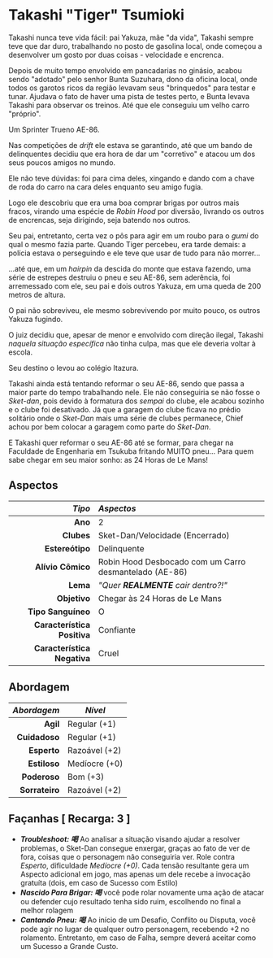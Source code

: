 # Takashi "Tiger" Tsumioki

Takashi nunca teve vida fácil: pai Yakuza, mãe "da vida", Takashi sempre teve que dar duro, trabalhando no posto de gasolina local, onde começou a desenvolver um gosto por duas coisas - velocidade e encrenca. 

Depois de muito tempo envolvido em pancadarias no ginásio, acabou sendo "adotado" pelo senhor Bunta Suzuhara, dono da oficina local, onde todos os garotos ricos da região levavam seus "brinquedos" para testar e tunar. Ajudava o fato de haver uma pista de testes perto, e Bunta levava Takashi para observar os treinos. Até que ele conseguiu um velho carro "próprio".

Um Sprinter Trueno AE-86.

Nas competições de _drift_ ele estava se garantindo, até que um bando de delinquentes decidiu que era hora de dar um "corretivo" e atacou um dos seus poucos amigos no mundo.

Ele não teve dúvidas: foi para cima deles, xingando e dando com a chave de roda do carro na cara deles enquanto seu amigo fugia.

Logo ele descobriu que era uma boa comprar brigas por outros mais fracos, virando uma espécie de _Robin Hood_ por diversão, livrando os outros de encrencas, seja dirigindo, seja batendo nos outros.

Seu pai, entretanto, certa vez o pôs para agir em um roubo para o _gumi_ do qual o mesmo fazia parte. Quando Tiger percebeu, era tarde demais: a polícia estava o perseguindo e ele teve que usar de tudo para não morrer...

...até que, em um _hairpin_ da descida do monte que estava fazendo, uma série de estrepes destruiu o pneu e seu AE-86, sem aderência, foi arremessado com ele, seu pai e dois outros Yakuza, em uma queda de 200 metros de altura.

O pai não sobreviveu, ele mesmo sobrevivendo por muito pouco, os outros Yakuza fugindo.

O juiz decidiu que, apesar de menor e envolvido com direção ilegal, Takashi _naquela situação específica_ não tinha culpa, mas que ele deveria voltar à escola.

Seu destino o levou ao colégio Itazura.

Takashi ainda está tentando reformar o seu AE-86, sendo que passa a maior parte do tempo trabalhando nele. Ele não conseguiria se não fosse o _Sket-dan_, pois devido à formatura dos _sempai_ do clube, ele acabou sozinho e o clube foi desativado. Já que a garagem do clube ficava no prédio solitário onde o _Sket-Dan_ mais uma série de clubes permanece, Chief achou por bem colocar a garagem como parte do _Sket-Dan_. 

E Takashi quer reformar o seu AE-86 até se formar, para chegar na Faculdade de Engenharia em Tsukuba fritando MUITO pneu... Para quem sabe chegar em seu maior sonho: as 24 Horas de Le Mans!

## Aspectos

|                  ___Tipo___ | ___Aspectos___                                         |
|----------------------------:|:-------------------------------------------------------|
|                     __Ano__ | 2                                                      |
|                  __Clubes__ | Sket-Dan/Velocidade (Encerrado)                        |
|             __Estereótipo__ | Delinquente                                            |
|           __Alívio Cômico__ | Robin Hood Desbocado com um Carro desmantelado (AE-86) |
|                    __Lema__ | _"Quer **REALMENTE** cair dentro?!"_                   |
|                __Objetivo__ | Chegar às 24 Horas de Le Mans                          |
|          __Tipo Sanguíneo__ | O                                                      |
| __Característica Positiva__ | Confiante                                              |
| __Característica Negativa__ | Cruel                                                  |

## Abordagem

| ___Abordagem___ | ___Nível___   |
|----------------:|---------------|
|        __Agil__ | Regular (+1)  |
|   __Cuidadoso__ | Regular (+1)  |
|     __Esperto__ | Razoável (+2) |
|    __Estiloso__ | Medíocre (+0) |
|    __Poderoso__ | Bom (+3)      |
|  __Sorrateiro__ | Razoável (+2) |

## Façanhas [ Recarga: 3 ]

+ __*Troubleshoot: 喝*__ Ao analisar a situação visando ajudar a resolver problemas, o Sket-Dan consegue enxergar, graças ao fato de ver de fora, coisas que o personagem não conseguiria ver. Role contra _Esperto_, dificuldade _Medíocre (+0)_. Cada tensão resultante gera um Aspecto adicional em jogo, mas apenas um dele recebe a invocação gratuíta (dois, em caso de Sucesso com Estilo)
+ __*Nascido Para Brigar: 喝*__ você pode rolar novamente uma ação de atacar ou defender cujo resultado tenha sido ruim, escolhendo no final a melhor rolagem
+ __*Cantando Pneu: 喝*__ Ao início de um Desafio, Conflito ou Disputa, você pode agir no lugar de qualquer outro personagem, recebendo +2 no rolamento. Entretanto, em caso de Falha, sempre deverá aceitar como um Sucesso a Grande Custo. 
